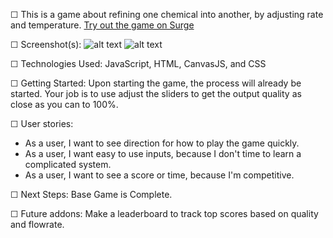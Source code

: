 ☐ This is a game about refining one chemical into another, by adjusting rate and temperature.
[Try out the game on Surge](http://refinery-simulator.surge.sh/index.html)

☐ Screenshot(s): ![alt text](https://i.imgur.com/1M5J1hv.jpg "Under Pressure Simulator")
![alt text](https://i.imgur.com/LNcuQuG.jpg "Level 1 Mock Up")

☐ Technologies Used: JavaScript, HTML, CanvasJS, and CSS

☐ Getting Started: 
    Upon starting the game, the process will already be started.  Your job is to use adjust the sliders to get the output quality as close as you can to 100%.

☐ User stories:
* As a user, I want to see direction for how to play the game        quickly.
* As a user, I want easy to use inputs, because I don't time to      learn a complicated system.
* As a user, I want to see a score or time, because I'm              competitive.

☐ Next Steps: Base Game is Complete.
    
☐ Future addons: Make a leaderboard to track top scores based on quality and flowrate.